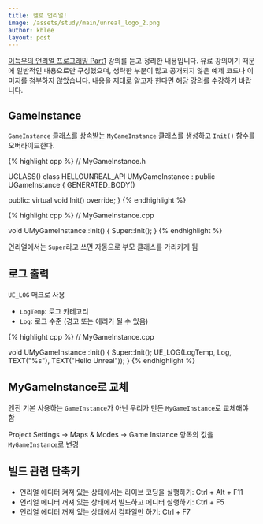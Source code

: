 ```yaml
---
title: 헬로 언리얼!
image: /assets/study/main/unreal_logo_2.png
author: khlee
layout: post
---
```


[이득우의 언리얼 프로그래밍 Part1](https://www.inflearn.com/course/%EC%9D%B4%EB%93%9D%EC%9A%B0-%EC%96%B8%EB%A6%AC%EC%96%BC-%ED%94%84%EB%A1%9C%EA%B7%B8%EB%9E%98%EB%B0%8D-part-1/dashboard) 강의를 듣고 정리한 내용입니다. 유료 강의이기 때문에 일반적인 내용으로만 구성했으며, 생략한 부분이 많고 공개되지 않은 예제 코드나 이미지를 첨부하지 않았습니다. 내용을 제대로 알고자 한다면 해당 강의를 수강하기 바랍니다.

## GameInstance

`GameInstance` 클래스를 상속받는 `MyGameInstance` 클래스를 생성하고 `Init()` 함수를 오버라이드한다.

{% highlight cpp %}
// MyGameInstance.h

UCLASS()
class HELLOUNREAL_API UMyGameInstance : public UGameInstance
{
	GENERATED_BODY()

public:
	virtual void Init() override;
}
{% endhighlight %}

{% highlight cpp %}
// MyGameInstance.cpp

void UMyGameInstance::Init()
{
	Super::Init();
}
{% endhighlight %}

언리얼에서는 `Super`라고 쓰면 자동으로 부모 클래스를 가리키게 됨

## 로그 출력

`UE_LOG` 매크로 사용
* `LogTemp`: 로그 카테고리
* `Log`: 로그 수준 (경고 또는 에러가 될 수 있음)

{% highlight cpp %}
// MyGameInstance.cpp

void UMyGameInstance::Init()
{
	Super::Init();
	UE_LOG(LogTemp, Log, TEXT("%s"), TEXT("Hello Unreal"));
}
{% endhighlight %}

## MyGameInstance로 교체

엔진 기본 사용하는 `GameInstance`가 아닌 우리가 만든 `MyGameInstance`로 교체해야 함

Project Settings -> Maps & Modes -> Game Instance 항목의 값을 `MyGameInstance`로 변경

## 빌드 관련 단축키

* 언리얼 에디터 켜져 있는 상태에서는 라이브 코딩을 실행하기: Ctrl + Alt + F11
* 언리얼 에디터 꺼져 있는 상태에서 빌드하고 에디터 실행하기: Ctrl + F5
* 언리얼 에디터 꺼져 있는 상태에서 컴파일만 하기: Ctrl + F7
